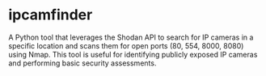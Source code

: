 # ipcamfinder
A Python tool that leverages the Shodan API to search for IP cameras in a specific location and scans them for open ports (80, 554, 8000, 8080) using Nmap. This tool is useful for identifying publicly exposed IP cameras and performing basic security assessments.
